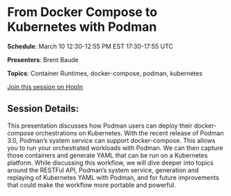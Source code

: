 # From Docker Compose to Kubernetes with Podman

**Schedule**: March 10 12:30-12:55 PM EST 17:30-17:55 UTC

**Presenters**: Brent Baude

**Topics**: Container Runtimes, docker-compose, podman, kubernetes

[Join this session on HopIn](https://hopin.com/events/container-plumbing-days)

## Session Details:

This presentation discusses how Podman users can deploy their docker-compose orchestrations on Kubernetes.  With the recent release of Podman 3.0, Podman’s system service can support docker-compose.  This allows you to run your orchestrated workloads with Podman.  We can then capture those containers and generate YAML that can be run on a Kubernetes platform. While discussing this workflow, we will dive deeper into topics around the RESTFul API, Podman’s system service, generation and replaying of Kubernetes YAML with Podman, and for future improvements that could make the workflow more portable and powerful.
